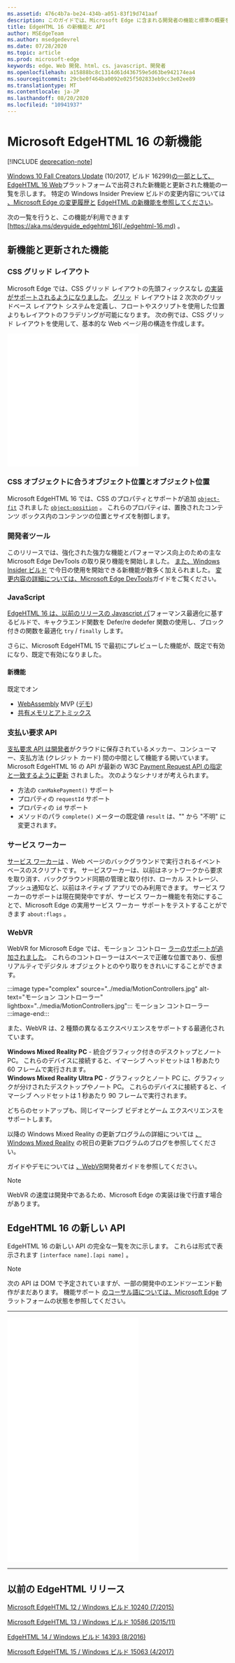 ```yaml
---
ms.assetid: 476c4b7a-be24-434b-a051-83f19d741aaf
description: このガイドでは、Microsoft Edge に含まれる開発者の機能と標準の概要を説明します。
title: EdgeHTML 16 の新機能と API
author: MSEdgeTeam
ms.author: msedgedevrel
ms.date: 07/28/2020
ms.topic: article
ms.prod: microsoft-edge
keywords: edge、Web 開発、html、cs、javascript、開発者
ms.openlocfilehash: a15888bc8c1314d61d436759e5d63be942174ea4
ms.sourcegitcommit: 29cbe0f464ba0092e025f502833eb9cc3e02ee89
ms.translationtype: MT
ms.contentlocale: ja-JP
ms.lasthandoff: 08/20/2020
ms.locfileid: "10941937"
---
```

# Microsoft EdgeHTML 16 の新機能  

[!INCLUDE [deprecation-note](../../includes/legacy-edge-note.md)]  

[Windows 10 Fall Creators Update](https://blogs.windows.com/windowsexperience/2017/10/17/whats-new-windows-10-fall-creators-update) \(10/2017, ビルド 16299\)[の一部として、EdgeHTML 16 Web](https://blogs.windows.com/msedgedev/2017/10/17)プラットフォームで出荷された新機能と更新された機能の一覧を示します。  特定の Windows Insider Preview ビルドの変更内容については [、Microsoft Edge の変更履歴と](https://developer.microsoft.com/microsoft-edge/platform/changelog) [EdgeHTML の新機能を参照してください](../whats-new.md)。  

次の一覧を行うと、この機能が利用できます  [https://aka.ms/devguide_edgehtml_16](./edgehtml-16.md) 。  

## 新機能と更新された機能  

### CSS グリッド レイアウト  

Microsoft Edge では、CSS グリッド レイアウトの先頭フィックスなし [の実装がサポートされるようになりました](https://www.w3.org/TR/css-grid-1)。  [グリッ](https://developer.mozilla.org/docs/Web/CSS/CSS_Grid_Layout) ド レイアウトは 2 次次のグリッドベース レイアウト システムを定義し、フロートやスクリプトを使用した位置よりもレイアウトのフラデリングが可能になります。  次の例では、CSS グリッド レイアウトを使用して、基本的な Web ページ用の構造を作成します。  

<iframe height='303' scrolling='no' title='CSS グリッド レイアウト' src='//codepen.io/MSEdgeDev/embed/mMQqZX/?height=303&theme-id=23761&default-tab=css,result&embed-version=2' frameborder='no' allowtransparency='true' allowfullscreen='true'>CodePen の Pen <a href='https://codepen.io/MSEdgeDev/pen/mMQqZX/'> CSS </a> <a href='https://codepen.io/MSEdgeDev'> グリッド レイアウト </a> @MSEdgeDev) <a href='https://codepen.io'> を参照してください </a> 。</iframe>  

### CSS オブジェクトに合うオブジェクト位置とオブジェクト位置  

Microsoft EdgeHTML 16 では、CSS のプロパティとサポートが追加 [`object-fit`](https://developer.mozilla.org/docs/Web/CSS/object-fit) されました [`object-position`](https://developer.mozilla.org/docs/Web/CSS/object-position) 。  これらのプロパティは、置換されたコンテンツ ボックス内のコンテンツの位置とサイズを制御します。  

### 開発者ツール  

このリリースでは、強化された強力な機能とパフォーマンス向上のための主な Microsoft Edge DevTools の取り戻り機能を開始しました。 [また、Windows Insider ビルド](https://insider.windows.com) で今日の使用を開始できる新機能が数多く加えられました。  [変更内容の詳細については、Microsoft Edge DevTools](../whats-new.md)ガイドをご覧ください。  

### JavaScript  

[EdgeHTML 16 は、以前のリリースの Javascript パ](https://blogs.windows.com/msedgedev/2017/10/31)フォーマンス最適化に基するビルドで、キャクラエンド関数を Defer/re dedefer 関数の使用し、ブロック付きの関数を最適化 `try` / `finally` します。  

さらに、Microsoft EdgeHTML 15 で最初にプレビューした機能が、既定で有効になり、既定で有効になりました。  

#### 新機能  

既定でオン  

*   [WebAssembly](https://developer.microsoft.com/microsoft-edge/platform/status/webassemblymvp/?q=WebAssembly) MVP \([デモ](https://webassembly.org/demo)\)  
*   [共有メモリとアトミックス](https://developer.microsoft.com/microsoft-edge/platform/status/sharedmemoryandatomics/?q=Atomics)  

### 支払い要求 API  

[支払要求 API は開発者](../windows-integration/payment-request-api.md)がクラウドに保存されているメッカー、コンシューマー、支払方法 \(クレジット カード\) 間の中間として機能する開いています。  Microsoft EdgeHTML 16 の API が最新の W3C [Payment Request API の指定と一致するように更新](https://w3c.github.io/payment-request) されました。  次のようなシナリオが考えられます。  

*   方法の `canMakePayment()` サポート  
*   プロパティの `requestId` サポート  
*   プロパティの `id` サポート  
*   メソッドのパラ `complete()` メーターの既定値 `result` は、"" から "不明" に変更されます。  

### サービス ワーカー  

[サービス ワーカーは](https://www.w3.org/TR/service-workers-1) 、Web ページのバックグラウンドで実行されるイベント ベースのスクリプトです。  サービスワーカーは、以前はネットワークから要求を取り消す、バックグラウンド同期の管理と取り付け、ローカル ストレージ、プッシュ通知など、以前はネイティブ アプリでのみ利用できます。  サービス ワーカーのサポートは現在開発中ですが、サービス ワーカー機能を有効にすることで、Microsoft Edge の実用サービス ワーカー サポートをテストすることができます `about:flags` 。  

### WebVR  

WebVR for Microsoft Edge では、モーション コントロー [ラーのサポートが追加されました](https://developer.microsoft.com/windows/mixed-reality/motion_controllers)。  これらのコントローラーはスペースで正確な位置であり、仮想リアルティでデジタル オブジェクトとのやり取りをきれいにすることができます。  

:::image type="complex" source="../media/MotionControllers.jpg" alt-text="モーション コントローラー" lightbox="../media/MotionControllers.jpg":::
   モーション コントローラー  
:::image-end:::  

また、WebVR は、2 種類の異なるエクスペリエンスをサポートする最適化されています。  

**Windows Mixed Reality PC** - 統合グラフィック付きのデスクトップとノート PC。  これらのデバイスに接続すると、イマーシブ ヘッドセットは 1 秒あたり 60 フレームで実行されます。  
**Windows Mixed Reality Ultra PC** - グラフィックとノート PC に、グラフィックが分けされたデスクトップやノート PC。  これらのデバイスに接続すると、イマーシブ ヘッドセットは 1 秒あたり 90 フレームで実行されます。  

どちらのセットアップも、同じイマーシブ ビデオとゲーム エクスペリエンスをサポートします。  

以降の Windows Mixed Reality の更新プログラムの詳細については [、Windows Mixed Reality](https://blogs.windows.com/windowsexperience/2017/08/28/windows-mixed-reality-holiday-update) の祝日の更新プログラムのブログを参照してください。  

ガイドやデモについては [、WebVR](/microsoft-edge/webvr)開発者ガイドを参照してください。  

 > [!NOTE] 
 > WebVR の速度は開発中であるため、Microsoft Edge の実装は後で行直す場合があります。  

## EdgeHTML 16 の新しい API  

EdgeHTML 16 の新しい API の完全な一覧を次に示します。  これらは形式で表示されます `[interface name].[api name]` 。

> [!NOTE] 
> 次の API は DOM で予定されていますが、一部の開発中のエンドツーエンド動作がまだあります。  機能サポート  [のコーサル語については、Microsoft Edge](https://developer.microsoft.com/microsoft-edge/platform/status) プラットフォームの状態を参照してください。  

---  

<iframe height='559' scrolling='no' title='EdgeHTML 16 の新しい API' src='//codepen.io/MSEdgeDev/embed/jLGZZY/?height=559&theme-id=23761&default-tab=result&embed-version=2' frameborder='no' allowtransparency='true' allowfullscreen='true'><a href='https://codepen.io/MSEdgeDev/pen/jLGZZY/'>CodePen の EdgeHTML 16 の Pen New API </a> <a href='https://codepen.io/MSEdgeDev'> @MSEdgeDev </a> <a href='https://codepen.io'> 参照してください </a> 。</iframe>  

---  

## 以前の EdgeHTML リリース  

[Microsoft EdgeHTML 12 / Windows ビルド 10240 (7/2015)](./edgehtml-12.md)  

[Microsoft EdgeHTML 13 / Windows ビルド 10586 (2015/11)](./edgehtml-13.md)  

[EdgeHTML 14 / Windows ビルド 14393 (8/2016)](./edgehtml-14.md)  

[Microsoft EdgeHTML 15 / Windows ビルド 15063 (4/2017)](./edgehtml-15.md)  
